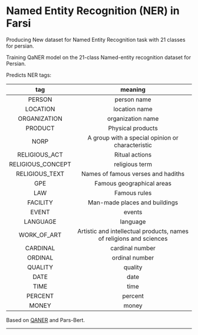 # Named Entity Recognition (NER) in Farsi
Producing New dataset for Named Entity Recognition task with 21 classes for persian.
 
Training QaNER model on the 21-class Named-entity recognition dataset for Persian.

Predicts NER tags:

| **tag**                        | **meaning** |
|:---------------------------------:|:-----------:|
| PERSON         | person name | 
| LOCATION         | location name | 
| ORGANIZATION         | organization name | 
| PRODUCT         | Physical products|
| NORP         | A group with a special opinion or characteristic|
| RELIGIOUS_ACT         | Ritual actions|
| RELIGIOUS_CONCEPT         | religious term|
| RELIGIOUS_TEXT         | Names of famous verses and hadiths|
| GPE         | Famous geographical areas|
| LAW         | Famous rules|
| FACILITY         | Man-made places and buildings|
| EVENT        | events|
| LANGUAGE        | language|
| WORK_OF_ART        | Artistic and intellectual products, names of religions and sciences|
| CARDINAL        | cardinal number|
| ORDINAL         | ordinal number|
| QUALITY         | quality|
| DATE         | date |
| TIME         | time |
| PERCENT         | percent |
| MONEY         | money|








Based on [QANER](https://www.semanticscholar.org/paper/QaNER%3A-Prompting-Question-Answering-Models-for-Liu-Xiao/b159dffadb69940e14693e812bdaa32e3957717f) and Pars-Bert.

---

